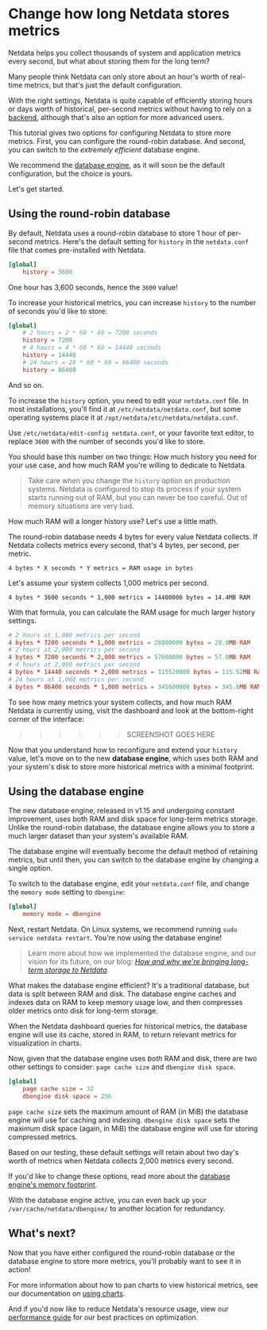 # Change how long Netdata stores metrics

Netdata helps you collect thousands of system and application metrics every second, but what about storing them for the
long term?

Many people think Netdata can only store about an hour's worth of real-time metrics, but that's just the default
configuration. 

With the right settings, Netdata is quite capable of efficiently storing hours or days worth of historical, per-second
metrics without having to rely on a [backend](../../backends/), although that's also an option for more advanced users.

This tutorial gives two options for configuring Netdata to store more metrics. First, you can configure the round-robin
database. And second, you can switch to the _extremely efficient_ database engine.

We recommend the [database engine](#using-the-database-engine), as it will soon be the default configuration, but the
choice is yours.

Let's get started.

## Using the round-robin database

By default, Netdata uses a round-robin database to store 1 hour of per-second metrics. Here's the default setting for
`history` in the `netdata.conf` file that comes pre-installed with Netdata.

```conf
[global]
    history = 3600
```

One hour has 3,600 seconds, hence the `3600` value!

To increase your historical metrics, you can increase `history` to the number of seconds you'd like to store:

```conf
[global]
    # 2 hours = 2 * 60 * 60 = 7200 seconds
    history = 7200
    # 4 hours = 4 * 60 * 60 = 14440 seconds
    history = 14440
    # 24 hours = 24 * 60 * 60 = 86400 seconds
    history = 86400
```

And so on. 

To increase the `history` option, you need to edit your `netdata.conf` file. In most installations, you'll find it at
`/etc/netdata/netdata.conf`, but some operating systems place it at `/opt/netdata/etc/netdata/netdata.conf`. 

Use `/etc/netdata/edit-config netdata.conf`, or your favorite text editor, to replace `3600` with the number of seconds
you'd like to store.

You should base this number on two things: How much history you need for your use case, and how much RAM you're willing
to dedicate to Netdata.

> Take care when you change the `history` option on production systems. Netdata is configured to stop
> its process if your system starts running out of RAM, but you can never be too careful. Out of memory situations are
> very bad.

How much RAM will a longer history use? Let's use a little math.

The round-robin database needs 4 bytes for every value Netdata collects. If Netdata collects metrics every second,
that's 4 bytes, per second, per metric.

```text
4 bytes * X seconds * Y metrics = RAM usage in bytes
```

Let's assume your system collects 1,000 metrics per second.

```text
4 bytes * 3600 seconds * 1,000 metrics = 14400000 bytes = 14.4MB RAM
```

With that formula, you can calculate the RAM usage for much larger history settings.

```conf
# 2 hours at 1,000 metrics per second
4 bytes * 7200 seconds * 1,000 metrics = 28800000 bytes = 28.8MB RAM
# 2 hours at 2,000 metrics per second
4 bytes * 7200 seconds * 2,000 metrics = 57600000 bytes = 57.6MB RAM
# 4 hours at 2,000 metrics per second
4 bytes * 14440 seconds * 2,000 metrics = 115520000 bytes = 115.52MB RAM
# 24 hours at 1,000 metrics per second
4 bytes * 86400 seconds * 1,000 metrics = 345600000 bytes = 345.6MB RAM
```

To see how many metrics your system collects, and how much RAM Netdata is currently using, visit the dashboard and look at the bottom-right corner of the interface:

>>>>>> SCREENSHOT GOES HERE

Now that you understand how to reconfigure and extend your `history` value, let's move on to the new **database
engine**, which uses both RAM and your system's disk to store more historical metrics with a minimal footprint.

## Using the database engine

The new database engine, released in v1.15 and undergoing constant improvement, uses both RAM and disk space for long-term metrics storage. Unlike the round-robin database, the database engine allows you to store a much larger dataset than your system's available RAM.

The database engine will eventually become the default method of retaining metrics, but until then, you can switch to
the database engine by changing a single option.

To switch to the database engine, edit your `netdata.conf` file, and change the `memory mode` setting to `dbengine`:

```conf
[global]
    memory mode = dbengine
```

Next, restart Netdata. On Linux systems, we recommend running `sudo service netdata restart`. You're now using the database engine!

> Learn more about how we implemented the database engine, and our vision for its future, on our blog: [_How and why
> we're bringing long-term storage to Netdata_](https://blog.netdata.cloud/posts/db-engine/).

What makes the database engine efficient? It's a traditional database, but data is split between RAM and disk. The
database engine caches and indexes data on RAM to keep memory usage low, and then compresses older metrics onto disk for
long-term storage.

When the Netdata dashboard queries for historical metrics, the database engine will use its cache, stored in RAM, to
return relevant metrics for visualization in charts.

Now, given that the database engine uses _both_ RAM and disk, there are two other settings to consider: `page cache
size` and `dbengine disk space`.

```conf
[global]
    page cache size = 32
    dbengine disk space = 256
```

`page cache size` sets the maximum amount of RAM (in MiB) the database engine will use for caching and indexing.
`dbengine disk space` sets the maximum disk space (again, in MiB) the database engine will use for storing compressed
metrics.

Based on our testing, these default settings will retain about two day's worth of metrics when Netdata collects 2,000 metrics every second.

If you'd like to change these options, read more about the [database engine's memory
footprint](../../database/engine/README.md#memory-requirements).

With the database engine active, you can even back up your `/var/cache/netdata/dbengine/` to another location for
redundancy.

## What's next?

Now that you have either configured the round-robin database or the database engine to store more metrics, you'll
probably want to see it in action!

For more information about how to pan charts to view historical metrics, see our documentation on [using
charts](../../web/README.md#using-charts).

And if you'd now like to reduce Netdata's resource usage, view our [performance guide](../Performance.md) for our best practices on optimization.
